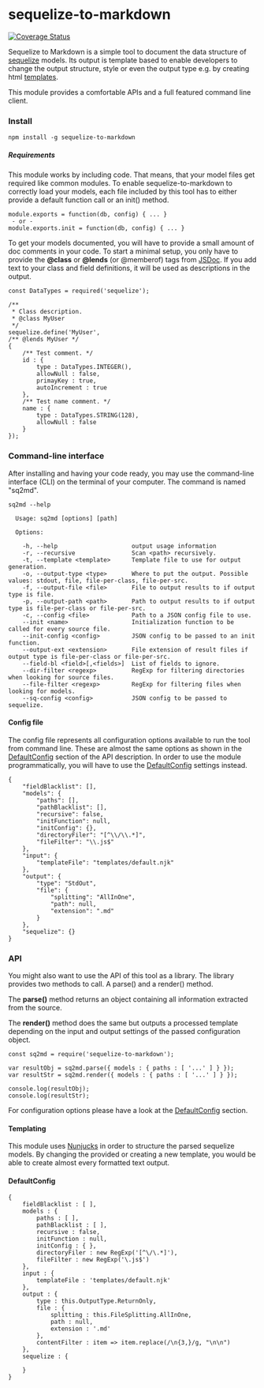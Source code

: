 # sequelize-to-markdown

[![Coverage Status](https://coveralls.io/repos/github/OpusCapita/sequelize-to-markdown/badge.svg?branch=master)](https://coveralls.io/github/OpusCapita/sequelize-to-markdown?branch=master)

Sequelize to Markdown is a simple tool to document the data structure of [sequelize](https://www.npmjs.com/package/sequelize) models. Its output is template based to enable developers to change the output structure, style or even the output type e.g. by creating html [templates](#templating).

This module provides a comfortable APIs and a full featured command line client.

### Install

```
npm install -g sequelize-to-markdown
```

##### Requirements

This module works by including code. That means, that your model files get required like common modules. To enable sequelize-to-markdown to correctly load your models, each file included by this tool has to either provide a default function call or an init() method.

```JS
module.exports = function(db, config) { ... }
 - or -
module.exports.init = function(db, config) { ... }
```

To get your models documented, you will have to provide a small amount of doc comments in your code. To start a minimal setup, you only have to provide the **@class** or **@lends** (or @memberof) tags from [JSDoc](http://usejsdoc.org/). If you add text to your class and field definitions, it will be used as descriptions in the output.

```JS
const DataTypes = required('sequelize');

/**
 * Class description.
 * @class MyUser
 */
sequelize.define('MyUser',
/** @lends MyUser */
{
    /** Test comment. */
    id : {
        type : DataTypes.INTEGER(),
        allowNull : false,
        primayKey : true,
        autoIncrement : true
    },
    /** Test name comment. */
    name : {
        type : DataTypes.STRING(128),
        allowNull : false
    }
});
```

### Command-line interface

After installing and having your code ready, you may use the command-line interface (CLI) on the terminal of your computer. The command is named "sq2md".

```
sq2md --help

  Usage: sq2md [options] [path]

  Options:

    -h, --help                     output usage information
    -r, --recursive                Scan <path> recursively.
    -t, --template <template>      Template file to use for output generation.
    -o, --output-type <type>       Where to put the output. Possible values: stdout, file, file-per-class, file-per-src.
    -f, --output-file <file>       File to output results to if output type is file.
    -p, --output-path <path>       Path to output results to if output type is file-per-class or file-per-src.
    -c, --config <file>            Path to a JSON config file to use.
    --init <name>                  Initialization function to be called for every source file.
    --init-config <config>         JSON config to be passed to an init function.
    --output-ext <extension>       File extension of result files if output type is file-per-class or file-per-src.
    --field-bl <field>[,<fields>]  List of fields to ignore.
    --dir-filter <regexp>          RegExp for filtering directories when looking for source files.
    --file-filter <regexp>         RegExp for filtering files when looking for models.
    --sq-config <config>           JSON config to be passed to sequelize.
```

#### Config file

The config file represents all configuration options available to run the tool from command line. These are almost the same options as shown in the [DefaultConfig](#defaultconfig) section of the API description. In order to use the module programmatically, you will have to use the [DefaultConfig](#defaultconfig) settings instead.

```JS
{
    "fieldBlacklist": [],
    "models": {
        "paths": [],
        "pathBlacklist": [],
        "recursive": false,
        "initFunction": null,
        "initConfig": {},
        "directoryFiler": "[^\\/\\.*]",
        "fileFilter": "\\.js$"
    },
    "input": {
        "templateFile": "templates/default.njk"
    },
    "output": {
        "type": "StdOut",
        "file": {
            "splitting": "AllInOne",
            "path": null,
            "extension": ".md"
        }
    },
    "sequelize": {}
}
```

### API

You might also want to use the API of this tool as a library. The library provides two methods to call. A parse() and a render() method.

The **parse()** method returns an object containing all information extracted from the source.

The **render()** method does the same but outputs a processed template depending on the input and output settings of the passed configuration object.

```JS
const sq2md = require('sequelize-to-markdown');

var resultObj = sq2md.parse({ models : { paths : [ '...' ] } });
var resultStr = sq2md.render({ models : { paths : [ '...' ] } });

console.log(resultObj);
console.log(resultStr);
```

For configuration options please have a look at the [DefaultConfig](#defaultconfig) section.

#### Templating

This module uses [Nunjucks](https://www.npmjs.com/package/nunjucks) in order to structure the parsed sequelize models. By changing the provided or creating a new template, you would be able to create almost every formatted text output.

#### DefaultConfig

```JS
{
    fieldBlacklist : [ ],
    models : {
        paths : [ ],
        pathBlacklist : [ ],
        recursive : false,
        initFunction : null,
        initConfig : { },
        directoryFiler : new RegExp('[^\/\.*]'),
        fileFilter : new RegExp('\.js$')
    },
    input : {
        templateFile : 'templates/default.njk'
    },
    output : {
        type : this.OutputType.ReturnOnly,
        file : {
            splitting : this.FileSplitting.AllInOne,
            path : null,
            extension : '.md'
        },
        contentFilter : item => item.replace(/\n{3,}/g, "\n\n")
    },
    sequelize : {

    }
}
```
